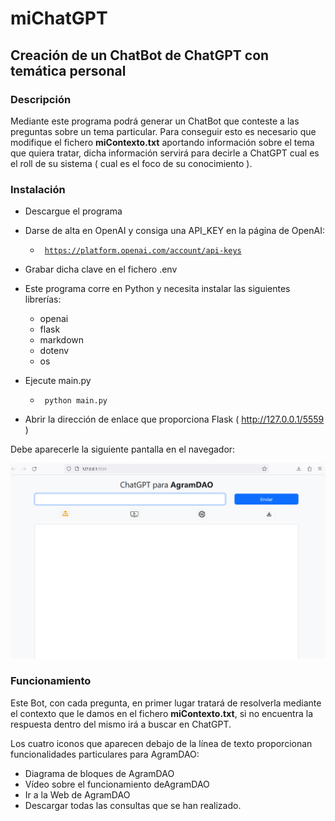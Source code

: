 # miChatGPT

## Creación de un ChatBot de ChatGPT con temática personal  

### Descripción

Mediante este programa podrá generar un ChatBot que conteste a las preguntas sobre un tema particular. 
Para conseguir esto es necesario que modifique el fichero **miContexto.txt** aportando información sobre el tema 
que quiera tratar, dicha información servirá para decirle a ChatGPT cual es el roll de su sistema ( cual es el foco
de su conocimiento ).

### Instalación

* Descargue el programa
* Darse de alta en OpenAI y consiga una API_KEY en la página de OpenAI: 
    * <code> https://platform.openai.com/account/api-keys </code> 
* Grabar dicha clave en el fichero .env 

* Este programa corre en Python y necesita instalar las siguientes librerías:
    * openai
    * flask
    * markdown
    * dotenv
    * os

* Ejecute main.py  

    * <code> python main.py </code> 

* Abrir la dirección de enlace que proporciona Flask ( http://127.0.0.1/5559 )


Debe aparecerle la siguiente pantalla en el navegador:

![Pantalla principal de miChatGPT](https://github.com/b2p5/miChatGPT/blob/master/static/images/PantallaChatAgramDAO.png)


### Funcionamiento

Este Bot, con cada pregunta, en primer lugar tratará de resolverla mediante el contexto que le damos en el fichero
**miContexto.txt**, si no encuentra la respuesta dentro del mismo irá a buscar en ChatGPT.

Los cuatro iconos que aparecen debajo de la línea de texto proporcionan funcionalidades particulares para AgramDAO:
* Diagrama de bloques de AgramDAO
* Vídeo sobre el funcionamiento deAgramDAO
* Ir a la Web de AgramDAO
* Descargar todas las consultas que se han realizado.   


